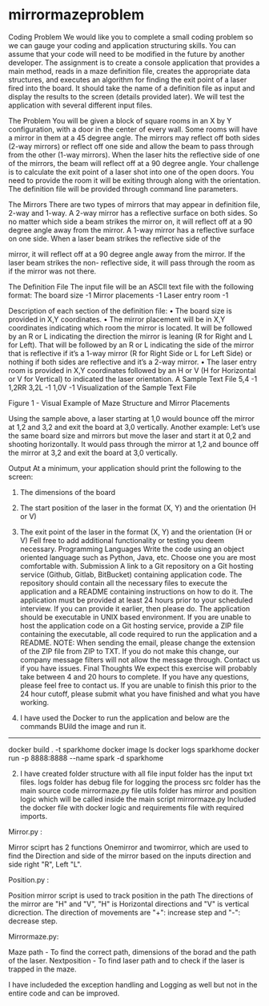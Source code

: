 # mirrormazeproblem
Coding Problem
We would like you to complete a small coding problem so we can gauge your coding and application
structuring skills. You can assume that your code will need to be modified in the future by another
developer.
The assignment is to create a console application that provides a main method, reads in a maze
definition file, creates the appropriate data structures, and executes an algorithm for finding the exit
point of a laser fired into the board.
It should take the name of a definition file as input and display the results to the screen (details provided
later).
We will test the application with several different input files.

The Problem
You will be given a block of square rooms in an X by Y configuration, with a door in the center of every
wall. Some rooms will have a mirror in them at a 45 degree angle. The mirrors may reflect off both
sides (2-way mirrors) or reflect off one side and allow the beam to pass through from the other (1-way
mirrors). When the laser hits the reflective side of one of the mirrors, the beam will reflect off at a 90
degree angle. Your challenge is to calculate the exit point of a laser shot into one of the open doors.
You need to provide the room it will be exiting through along with the orientation. The definition file
will be provided through command line parameters.

The Mirrors
There are two types of mirrors that may appear in definition file, 2-way and 1-way.
A 2-way mirror has a reflective surface on both sides. So no matter which side a beam strikes the mirror
on, it will reflect off at a 90 degree angle away from the mirror.
A 1-way mirror has a reflective surface on one side. When a laser beam strikes the reflective side of the

mirror, it will reflect off at a 90 degree angle away from the mirror. If the laser beam strikes the non-
reflective side, it will pass through the room as if the mirror was not there.

The Definition File
The input file will be an ASCII text file with the following format:
The board size
-1
Mirror placements
-1
Laser entry room
-1

Description of each section of the definition file:
• The board size is provided in X,Y coordinates.
• The mirror placement will be in X,Y coordinates indicating which room the mirror is located. It will
be followed by an R or L indicating the direction the mirror is leaning (R for Right and L for Left).
That will be followed by an R or L indicating the side of the mirror that is reflective if it’s a 1-way
mirror (R for Right Side or L for Left Side) or nothing if both sides are reflective and it’s a 2-way
mirror.
• The laser entry room is provided in X,Y coordinates followed by an H or V (H for Horizontal or V for
Vertical) to indicated the laser orientation.
A Sample Text File
5,4
-1
1,2RR
3,2L
-1
1,0V
-1
Visualization of the Sample Text File

Figure 1 - Visual Example of Maze Structure and Mirror Placements

Using the sample above, a laser starting at 1,0 would bounce off the mirror at 1,2 and 3,2 and exit the
board at 3,0 vertically.
Another example: Let’s use the same board size and mirrors but move the laser and start it at 0,2 and
shooting horizontally. It would pass through the mirror at 1,2 and bounce off the mirror at 3,2 and exit
the board at 3,0 vertically.

Output
At a minimum, your application should print the following to the screen:
1. The dimensions of the board
2. The start position of the laser in the format (X, Y) and the orientation (H or V)
3. The exit point of the laser in the format (X, Y) and the orientation (H or V)
Fell free to add additional functionality or testing you deem necessary.
Programming Languages
Write the code using an object oriented language such as Python, Java, etc. Choose one you are most
comfortable with.
Submission
A link to a Git repository on a Git hosting service (Github, Gitlab, BitBucket) containing application code.
The repository should contain all the necessary files to execute the application and a README
containing instructions on how to do it.
The application must be provided at least 24 hours prior to your scheduled interview. If you can provide
it earlier, then please do. The application should be executable in UNIX based environment.
If you are unable to host the application code on a Git hosting service, provide a ZIP file containing the
executable, all code required to run the application and a README.
NOTE: When sending the email, please change the extension of the ZIP file from ZIP to TXT. If you do
not make this change, our company message filters will not allow the message through. Contact us if
you have issues.
Final Thoughts
We expect this exercise will probably take between 4 and 20 hours to complete. If you have any
questions, please feel free to contact us. If you are unable to finish this prior to the 24 hour cutoff,
please submit what you have finished and what you have working.



1. I have used the Docker to run the application and below are the commands BUild the image and run it.
---------------------------------------------
docker build . -t sparkhome
docker image ls
docker logs sparkhome
docker run -p 8888:8888 --name spark -d sparkhome


2. I have created folder structure with all file 
input folder has the input txt files.
logs folder has debug file for logging the process 
src folder has the main source code mirrormaze.py file 
utils folder has mirror and position logic which will be called inside the main script mirrormaze.py 
Included the docker file with docker logic and requirements file with required imports.


Mirror.py :

Mirror sciprt has 2 functions Onemirror and twomirror, which are used to find the Direction and side of the mirror based on the 
inputs direction and side right "R", Left "L".


Position.py :

Position mirror script is used to track position in the path
The directions of the mirror are "H" and "V", "H" is Horizontal directions and "V" is vertical dicrection.
The direction of movements are  "+": increase step and "-": decrease step.


Mirrormaze.py:

Maze path - To find the correct path, dimensions of the borad and the path of the laser.
Nextposition - To find laser path and to check if the laser is trapped in the maze.

I have includeded the exception handling and Logging as well but not in the entire code and can be improved.
